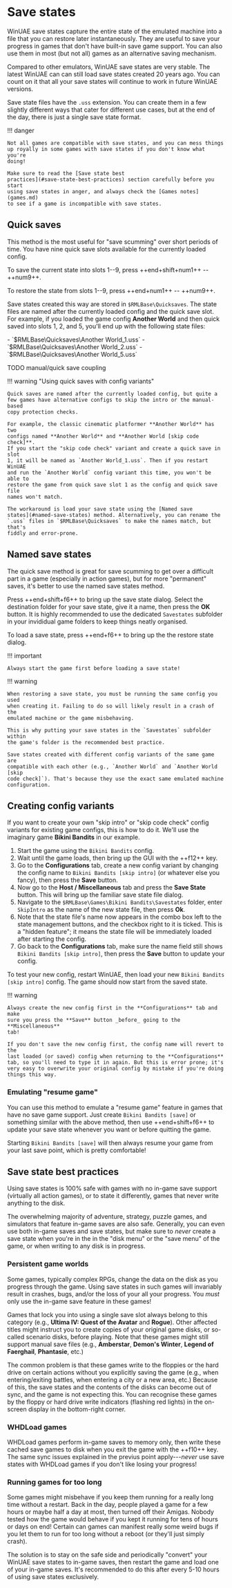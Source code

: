 # Save states

WinUAE save states capture the entire state of the emulated machine into a
file that you can restore later instantaneously. They are useful to save your
progress in games that don't have built-in save game support. You can also use
them in most (but not all) games as an alternative saving mechanism.

Compared to other emulators, WinUAE save states are very stable. The latest
WinUAE can can still load save states created 20 years ago. You can count on
it that all your save states will continue to work in future WinUAE versions.

Save state files have the `.uss` extension. You can create them in a few
slightly different ways that cater for different use cases, but at the end of
the day, there is just a single save state format.

!!! danger

    Not all games are compatible with save states, and you can mess things
    up royally in some games with save states if you don't know what you're
    doing!

    Make sure to read the [Save state best
    practices](#save-state-best-practices) section carefully before you start
    using save states in anger, and always check the [Games notes](games.md)
    to see if a game is incompatible with save states.


## Quick saves

This method is the most useful for "save scumming" over short periods of time.
You have nine quick save slots available for the currently loaded config.

To save the current state into slots 1--9, press ++end+shift+num1++ -- ++num9++.

To restore the state from slots 1--9, press ++end+num1++ -- ++num9++.

Save states created this way are stored in `$RMLBase\Quicksaves`. The state
files are named after the currently loaded config and the quick save slot. For
example, if you loaded the game config **Another World** and then quick saved
into slots 1, 2, and 5, you'll end up with the following state files:

<div class="compact" markdown>
- `$RMLBase\Quicksaves\Another World_1.uss`
- `$RMLBase\Quicksaves\Another World_2.uss`
- `$RMLBase\Quicksaves\Another World_5.uss`
</div>

TODO manual/quick save coupling

!!! warning "Using quick saves with config variants"

    Quick saves are named after the currently loaded config, but quite a
    few games have alternative configs to skip the intro or the manual-based
    copy protection checks.

    For example, the classic cinematic platformer **Another World** has two
    configs named **Another World** and **Another World [skip code check]**.
    If you start the "skip code check" variant and create a quick save in slot
    1, it will be named as `Another World_1.uss`. Then if you restart WinUAE
    and run the `Another World` config variant this time, you won't be able to
    restore the game from quick save slot 1 as the config and quick save file
    names won't match.

    The workaround is load your save state using the [Named save
    states](#named-save-states) method. Alternatively, you can rename the
    `.uss` files in `$RMLBase\Quicksaves` to make the names match, but that's
    fiddly and error-prone.


## Named save states

The quick save method is great for save scumming to get over a
difficult part in a game (especially in action games), but for more "permanent"
saves, it's better to use the named save states method.

Press ++end+shift+f6++ to bring up the save state dialog. Select the
destination folder for your save state, give it a name, then press the **OK**
button. It is highly recommended to use the dedicated `Savestates` subfolder
in your invididual game folders to keep things neatly organised.

To load a save state, press ++end+f6++ to bring up the the restore state
dialog.

!!! important

    Always start the game first before loading a save state!


!!! warning

    When restoring a save state, you must be running the same config you used
    when creating it. Failing to do so will likely result in a crash of the
    emulated machine or the game misbehaving.

    This is why putting your save states in the `Savestates` subfolder within
    the game's folder is the recommended best practice.

    Save states created with different config variants of the same game are
    compatible with each other (e.g., `Another World` and `Another World [skip
    code check]`). That's because they use the exact same emulated machine
    configuration.


## Creating config variants

If you want to create your own "skip intro" or "skip code check" config
variants for existing game configs, this is how to do it. We'll use the imaginary game **Bikini
Bandits** in our example.


1. Start the game using the `Bikini Bandits` config.
2. Wait until the game loads, then bring up the GUI with the ++f12++ key.
3. Go to the **Configurations** tab, create a new config variant by changing the
   config name to `Bikini Bandits [skip intro]` (or whatever else you fancy),
   then press the **Save** button.
4. Now go to the **Host / Miscellaneous** tab and press the **Save State**
   button. This will bring up the familiar save state file dialog.
5. Navigate to the `$RMLBase\Games\Bikini Bandits\Savestates` folder, enter
   `SkipIntro` as the name of the new state file, then press **Ok**.
6. Note that the state file's name now appears in the combo box left to the
   state management buttons, and the checkbox right to it is ticked. This
   is a "hidden feature"; it means the state file will be immediately loaded
   after starting the config.
7. Go back to the **Configurations** tab, make sure the name field still
   shows `Bikini Bandits [skip intro]`, then press the **Save** button to
   update your config.


To test your new config, restart WinUAE, then load your new `Bikini Bandits
[skip intro]` config. The game should now start from the saved state.

!!! warning

    Always create the new config first in the **Configurations** tab and make
    sure you press the **Save** button _before_ going to the **Miscellaneous**
    tab!

    If you don't save the new config first, the config name will revert to the
    last loaded (or saved) config when returning to the **Configurations**
    tab, so you'll need to type it in again. But this is error prone; it's
    very easy to overwrite your original config by mistake if you're doing
    things this way.


### Emulating "resume game"

You can use this method to emulate a "resume game" feature in games that have
no save game support. Just create `Bikini Bandits [save]` or something similar
with the above method, then use ++end+shift+f6++ to update your save state
whenever you want or before quitting the game.

Starting `Bikini Bandits [save]` will then always resume your game from your
last save point, which is pretty comfortable!


## Save state best practices

Using save states is 100% safe with games with no in-game save support
(virtually all action games), or to state it differently, games that never
write anything to the disk.

The overwhelming majority of adventure, strategy, puzzle games, and simulators
that feature in-game saves are also safe. Generally, you can even use both
in-game saves and save states, but make sure to _never_ create a save state
when you're in the in the "disk menu" or the "save menu" of the game, or when
writing to any disk is in progress.


### Persistent game worlds

Some games, typically complex RPGs, change the data on the disk as you
progress through the game. Using save states in such games will invariably
result in crashes, bugs, and/or the loss of your all your progress. You
_must_ only use the in-game save feature in these games!

Games that lock you into using a single save slot always belong to this
category (e.g., **Ultima IV: Quest of the Avatar** and **Rogue**). Other
affected titles might instruct you to create copies of your original game
disks, or so-called scenario disks, before playing. Note that these
games might still support manual save files (e.g., **Amberstar**,
**Demon's Winter**, **Legend of Faerghail**, **Phantasie**, etc.)

The common problem is that these games write to the floppies or the hard drive
on certain actions without you explicitly saving the game (e.g., when
entering/exiting battles, when entering a city or a new area, etc.) Because of
this, the save states and the contents of the disks can become out of sync,
and the game is not expecting this. You can recognise these games by the
floppy or hard drive write indicators (flashing red lights) in the on-screen
display in the bottom-right corner.


### WHDLoad games

WHDLoad games perform in-game saves to memory only, then write these cached
save games to disk when you exit the game with the ++f10++ key. The same sync
issues explained in the previus point apply---_never_ use save states with
WHDLoad games if you don't like losing your progress!


### Running games for too long

Some games might misbehave if you keep them running for a really long
time without a restart. Back in the day, people played a game for a few hours or
maybe half a day at most, then turned off their Amigas. Nobody tested how
the game would behave if you kept it running for tens of hours or days on end!
Certain can games can manifest really some weird bugs if you let them to run
for too long without a reboot (or they'll just simply crash).

The solution is to stay on the safe side and periodically "convert" your
WinUAE save states to in-game saves, then restart the game and load one of
your in-game saves. It's recommended to do this after every 5-10 hours of
using save states exclusively.
